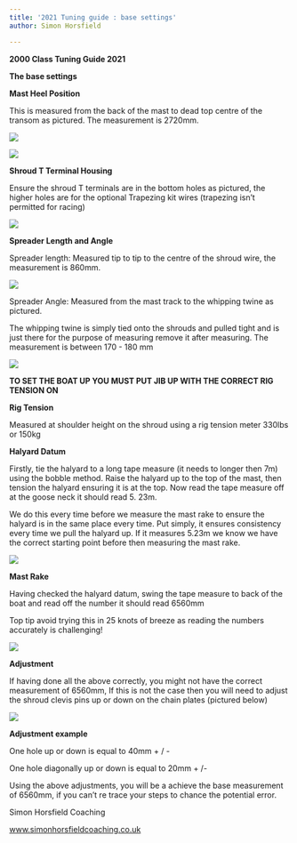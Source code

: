 ```yaml
---
title: '2021 Tuning guide : base settings'
author: Simon Horsfield

---
```

**2000 Class Tuning Guide 2021**

**The base settings**

**Mast Heel Position**

This is measured from the back of the mast to dead top centre of the transom as pictured. The measurement is 2720mm.

![](/uploads/2021/02/03/1.png)

![](/uploads/2021/02/03/2.jpg)

**Shroud T Terminal Housing**

Ensure the shroud T terminals are in the bottom holes as pictured, the higher holes are for the optional Trapezing kit wires (trapezing isn’t permitted for racing)

![](/uploads/2021/02/03/3.jpg)

**Spreader Length and Angle**

Spreader length: Measured tip to tip to the centre of the shroud wire, the measurement is 860mm.

![](/uploads/2021/02/03/4.jpg)

Spreader Angle: Measured from the mast track to the whipping twine as pictured.

The whipping twine is simply tied onto the shrouds and pulled tight and is just there for the purpose of measuring remove it after measuring. The measurement is between 170 - 180 mm

![](/uploads/2021/02/03/5.jpg)

**TO SET THE BOAT UP YOU MUST PUT JIB UP WITH THE CORRECT RIG TENSION ON**

**Rig Tension**

Measured at shoulder height on the shroud using a rig tension meter 330lbs or 150kg

**Halyard Datum**

Firstly, tie the halyard to a long tape measure (it needs to longer then 7m) using the bobble method. Raise the halyard up to the top of the mast, then tension the halyard ensuring it is at the top. Now read the tape measure off at the goose neck it should read 5. 23m.

We do this every time before we measure the mast rake to ensure the halyard is in the same place every time. Put simply, it ensures consistency every time we pull the halyard up. If it measures 5.23m we know we have the correct starting point before then measuring the mast rake.

![](/uploads/2021/02/03/7.jpg)

**Mast Rake**

Having checked the halyard datum, swing the tape measure to back of the boat and read off the number it should read 6560mm

Top tip avoid trying this in 25 knots of breeze as reading the numbers accurately is challenging!

![](/uploads/2021/02/03/8.jpg)

**Adjustment**

If having done all the above correctly, you might not have the correct measurement of 6560mm, If this is not the case then you will need to adjust the shroud clevis pins up or down on the chain plates (pictured below)

![](/uploads/2021/02/03/9.jpg)

**Adjustment example**

One hole up or down is equal to 40mm + / -

One hole diagonally up or down is equal to 20mm + /-

Using the above adjustments, you will be a achieve the base measurement of 6560mm, if you can’t re trace your steps to chance the potential error.

Simon Horsfield Coaching

www.simonhorsfieldcoaching.co.uk